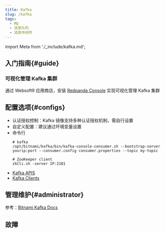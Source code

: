 ```yaml
---
title: Kafka
slug: /kafka
tags:
  - MQ
  - 消息队列
  - 消息中间件
---
```


import Meta from './_include/kafka.md';

<Meta name="meta" />

## 入门指南{#guide}

### 可视化管理 Kafka 集群

通过 Websoft9 应用商店，安装 [Redpanda Console](./redpandaconsole) 实现可视化管理 Kafka 集群

## 配置选项{#configs}

- 认证授权控制：Kafka 镜像支持多种认证授权机制，需自行设置
- 自定义配置：建议通过环境变量设置
- 命令行
  ```
  # kafka
  /opt/bitnami/kafka/bin/kafka-console-consumer.sh --bootstrap-server yourip:port --consumer.config consumer.properties --topic my-topic

  # ZooKeeper client
  zkCli.sh -server IP:2181
  ```
- [Kafka APIS](https://kafka.apache.org/documentation/#api)
- [Kafka Clients](https://cwiki.apache.org/confluence/display/KAFKA/Clients)

## 管理维护{#administrator}

参考：[Bitnami Kafka Docs](https://github.com/bitnami/containers/tree/main/bitnami/kafka)

## 故障